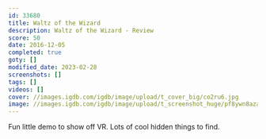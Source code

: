```yaml
---
id: 33680
title: Waltz of the Wizard
description: Waltz of the Wizard - Review
score: 50
date: 2016-12-05
completed: true
goty: []
modified_date: 2023-02-28
screenshots: []
tags: []
videos: []
cover: //images.igdb.com/igdb/image/upload/t_cover_big/co2ru6.jpg
image: //images.igdb.com/igdb/image/upload/t_screenshot_huge/pf8ywn8azadrwulzoyfl.jpg
---
```

Fun little demo to show off VR. Lots of cool hidden things to find.